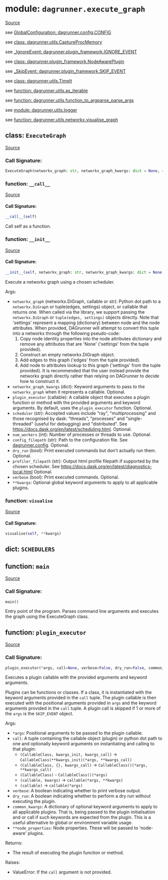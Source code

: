 # module: `dagrunner.execute_graph`

[Source](../dagrunner/execute_graph.py#L0)

see [GlobalConfiguration: dagrunner.config.CONFIG](dagrunner.config.md#globalconfiguration-config)

see [class: dagrunner.utils.CaptureProcMemory](dagrunner.utils.md#class-captureprocmemory)

see [_IgnoreEvent: dagrunner.plugin_framework.IGNORE_EVENT](dagrunner.plugin_framework.md#_ignoreevent-ignore_event)

see [class: dagrunner.plugin_framework.NodeAwarePlugin](dagrunner.plugin_framework.md#class-nodeawareplugin)

see [_SkipEvent: dagrunner.plugin_framework.SKIP_EVENT](dagrunner.plugin_framework.md#_skipevent-skip_event)

see [class: dagrunner.utils.TimeIt](dagrunner.utils.md#class-timeit)

see [function: dagrunner.utils.as_iterable](dagrunner.utils.md#function-as_iterable)

see [function: dagrunner.utils.function_to_argparse_parse_args](dagrunner.utils.md#function-function_to_argparse_parse_args)

see [module: dagrunner.utils.logger](dagrunner.utils.logger.md#module-dagrunnerutilslogger)

see [function: dagrunner.utils.networkx.visualise_graph](dagrunner.utils.networkx.md#function-visualise_graph)

## class: `ExecuteGraph`

[Source](../dagrunner/execute_graph.py#L260)

### Call Signature:

```python
ExecuteGraph(networkx_graph: str, networkx_graph_kwargs: dict = None, <function plugin_executor>, scheduler: str = 'multiprocessing', num_workers: int = 1, profiler_filepath: str = None, config_filepath: str = None, dry_run: bool = False, verbose: bool = False, **kwargs)
```

### function: `__call__`

[Source](../dagrunner/execute_graph.py#L383)

#### Call Signature:

```python
__call__(self)
```

Call self as a function.

### function: `__init__`

[Source](../dagrunner/execute_graph.py#L261)

#### Call Signature:

```python
__init__(self, networkx_graph: str, networkx_graph_kwargs: dict = None, <function plugin_executor>, scheduler: str = 'multiprocessing', num_workers: int = 1, profiler_filepath: str = None, config_filepath: str = None, dry_run: bool = False, verbose: bool = False, **kwargs)
```

Execute a networkx graph using a chosen scheduler.

Args:
- `networkx_graph` (networkx.DiGraph, callable or str):
  Python dot path to a `networkx.DiGraph` or tuple(edges, settings) object, or
  callable that returns one.  When called via the library, we support passing
  the `networkx.DiGraph` or `tuple(edges, settings)` objects directly.  Note
  that 'settings' represent a mapping (dictionary) between node and the node
  attributes.  When provided, DAGrunner will attempt to convert this tuple into
  a networkx through the following pseudo-code:
    1. Copy node identity properties into the node attributes dictionary
      and remove any attributes that are 'None' ('settings' from the tuple
      provided).
    2. Construct an empty networkx.DiGraph object.
    3. Add edges to this graph ('edges' from the tuple provided).
    4. Add node to attributes lookup to this graph ('settings' from the tuple
      provided).
    It is recommended that the user instead provide the networkx graph directly
    rather than relying on DAGrunner to decide how to construct it.
- `networkx_graph_kwargs` (dict):
  Keyword arguments to pass to the `networkx_graph` when it represents a
  callable.  Optional.
- `plugin_executor` (callable):
  A callable object that executes a plugin function or method with the provided
  arguments and keyword arguments.  By default, uses the `plugin_executor`
  function.  Optional.
- `scheduler` (str):
  Accepted values include "ray", "multiprocessing" and those recognised
  by dask: "threads", "processes" and "single-threaded" (useful for debugging)
  and "distributed".  See https://docs.dask.org/en/latest/scheduling.html.
  Optional.
- `num_workers` (int):
  Number of processes or threads to use.  Optional.
- `config_filepath` (str):
  Path to the configuration file.  See [dagrunner.config](dagrunner.config.md).
  Optional.
- `dry_run` (bool):
  Print executed commands but don't actually run them.  Optional.
- `profiler_filepath` (str):
  Output html profile filepath if supported by the chosen scheduler.
  See https://docs.dask.org/en/latest/diagnostics-local.html
  Optional.
- `verbose` (bool):
  Print executed commands.  Optional.
- `**kwargs`:
  Optional global keyword arguments to apply to all applicable plugins.

### function: `visualise`

[Source](../dagrunner/execute_graph.py#L380)

#### Call Signature:

```python
visualise(self, **kwargs)
```

## dict: `SCHEDULERS`

## function: `main`

[Source](../dagrunner/execute_graph.py#L394)

### Call Signature:

```python
main()
```

Entry point of the program.
Parses command line arguments and executes the graph using the ExecuteGraph class.

## function: `plugin_executor`

[Source](../dagrunner/execute_graph.py#L43)

### Call Signature:

```python
plugin_executor(*args, call=None, verbose=False, dry_run=False, common_kwargs=None, node_id=None, **node_properties)
```

Executes a plugin callable with the provided arguments and keyword arguments.

Plugins can be functions or classes.  If a class, it is instantiated with the
keyword arguments provided in the `call` tuple.  The plugin callable is then
executed with the positional arguments provided in `args` and the keyword arguments
provided in the `call` tuple.  A plugin call is skipped if 1 or more of the `args`
is the `SKIP_EVENT` object.

Args:
- `*args`: Positional arguments to be passed to the plugin callable.
- `call`: A tuple containing the callable object (plugin) or python dot path to one
  and optionally keyword arguments on instantiating and calling to that plugin:
  - `(CallableClass, kwargs_init, kwargs_call)` -> `CallableClass(**kwargs_init)(*args, **kwargs_call)`
  - `(CallableClass, {}, kwargs_call)` -> `CallableClass()(*args, **kwargs_call)`
  - `(CallableClass)` - `CallableClass()(*args)`
  - `(callable, kwargs)` -> `callable(*args, **kwargs)`
  - `(callable)` -> `callable(*args)`
- `verbose`: A boolean indicating whether to print verbose output.
- `dry_run`: A boolean indicating whether to perform a dry run without executing
  the plugin.
- `common_kwargs`: A dictionary of optional keyword arguments to apply to all
  applicable plugins.  That is, being passed to the plugin initialisation and or
  call if such keywords are expected from the plugin.  This is a useful alternative
  to global or environment variable usage.
- `**node_properties`: Node properties.  These will be passed to 'node-aware'
  plugins.

Returns:
- The result of executing the plugin function or method.

Raises:
- ValueError: If the `call` argument is not provided.

